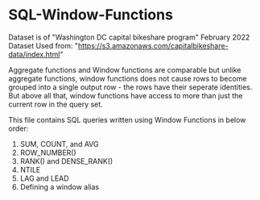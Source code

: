 # SQL-Window-Functions

Dataset is of "Washington DC capital bikeshare program" February 2022
Dataset Used from: "https://s3.amazonaws.com/capitalbikeshare-data/index.html"

Aggregate functions and Window functions are comparable but unlike aggregate functions, window functions does not cause rows to become grouped into a single output row - the rows have their seperate identities. But above all that, window functions have access to more than just the current row in the query set.

This file contains SQL queries written using Window Functions in below order:
1. SUM, COUNT, and AVG
2. ROW_NUMBER()
3. RANK() and DENSE_RANK()
4. NTILE
5. LAG and LEAD
6. Defining a window alias
